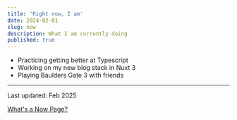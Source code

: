 ```yaml
---
title: 'Right now, I am'
date: 2024-02-01
slug: now
description: What I am currently doing
published: true
---
```



- Practicing getting better at Typescript
- Working on my new blog stack in Nuxt 3
- Playing Baulders Gate 3 with friends 


---
Last updated: Feb 2025



[What's a Now Page?](https://nownownow.com/about)


